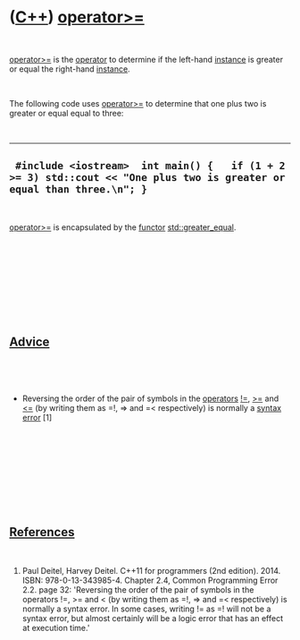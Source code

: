 
 

 

 

 

 

([C++](Cpp.md)) [operator&gt;=](CppOperatorGreaterEqual.md)
=============================================================

 

[operator&gt;=](CppOperatorGreaterEqual.md) is the
[operator](CppOperator.md) to determine if the left-hand
[instance](CppInstance.md) is greater or equal the right-hand
[instance](CppInstance.md).

 

The following code uses [operator&gt;=](CppOperatorGreaterEqual.md) to
determine that one plus two is greater or equal equal to three:

 

  -------------------------------------------------------------------------------------------------------------------------
  ` #include <iostream>  int main() {   if (1 + 2 >= 3) std::cout << "One plus two is greater or equal than three.\n"; }`
  -------------------------------------------------------------------------------------------------------------------------

 

[operator&gt;=](CppOperatorGreaterEqual.md) is encapsulated by the
[functor](CppFunctor.md) [std::greater\_equal](CppStdGreater_equal.md).

 

 

 

 

 

[Advice](CppAdvice.md)
-----------------------

 

 

-   Reversing the order of the pair of symbols in the
    [operators](CppOperator.md) [!=](CppOperatorNotEqual.md),
    [&gt;=](CppOperatorGreaterEqual.md) and
    [&lt;=](CppOperatorLessEqual.md) (by writing them as =!, =&gt; and
    =&lt; respectively) is normally a [syntax error](CppSyntaxError.md)
    \[1\]

 

 

 

 

 

[References](CppReferences.md)
-------------------------------

 

1.  Paul Deitel, Harvey Deitel. C++11 for programmers (2nd edition).
    2014. ISBN: 978-0-13-343985-4. Chapter 2.4, Common Programming
    Error 2.2. page 32: 'Reversing the order of the pair of symbols in
    the operators !=, &gt;= and &lt; (by writing them as =!, =&gt; and
    =&lt; respectively) is normally a syntax error. In some cases,
    writing != as =! will not be a syntax error, but almost certainly
    will be a logic error that has an effect at execution time.'

 

 

 

 

 

 


